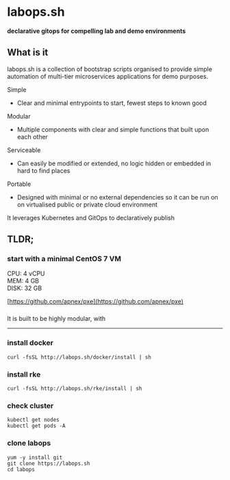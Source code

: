 # labops.sh
**declarative gitops for compelling lab and demo environments**  

## What is it
labops.sh is a collection of bootstrap scripts organised to provide simple automation of multi-tier microservices applications for demo purposes.  


Simple
- Clear and minimal entrypoints to start, fewest steps to known good

Modular
- Multiple components with clear and simple functions that built upon each other

Serviceable  
- Can easily be modified or extended, no logic hidden or embedded in hard to find places

Portable  
- Designed with minimal or no external dependencies so it can be run on on virtualised public or private cloud environment  

It leverages Kubernetes and GitOps to declaratively publish

## TLDR;

### start with a minimal CentOS 7 VM
CPU: 4 vCPU  
MEM: 4 GB  
DISK: 32 GB  

[https://github.com/apnex/pxe](https://github.com/apnex/pxe)

### 
It is built to be highly modular, with 

---
### install docker
```
curl -fsSL http://labops.sh/docker/install | sh
```

### install rke
```
curl -fsSL http://labops.sh/rke/install | sh
```

### check cluster
```
kubectl get nodes
kubectl get pods -A
```

### clone labops
```
yum -y install git
git clone https://labops.sh
cd labops
```
